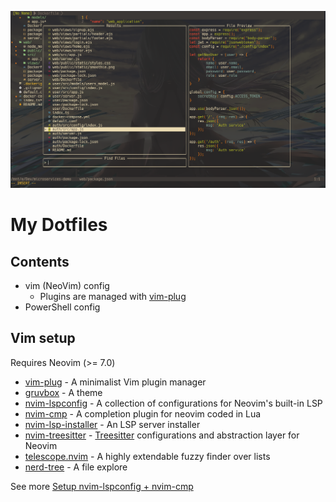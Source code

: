 ![cover](./images/cover-head.png)

# My Dotfiles


## Contents

- vim (NeoVim) config
  - Plugins are managed with [vim-plug](https://github.com/junegunn/vim-plug)
- PowerShell config

## Vim setup

Requires Neovim (>= 7.0)

- [vim-plug](https://github.com/junegunn/vim-plug) - A minimalist Vim plugin manager
- [gruvbox](https://github.com/morhetz/gruvbox) - A theme
- [nvim-lspconfig](https://github.com/neovim/nvim-lspconfig) - A collection of configurations for Neovim's built-in LSP
- [nvim-cmp](https://github.com/hrsh7th/nvim-cmp) - A completion plugin for neovim coded in Lua
- [nvim-lsp-installer](https://github.com/williamboman/nvim-lsp-installer) - An LSP server installer
- [nvim-treesitter](https://github.com/nvim-treesitter/nvim-treesitter) - [Treesitter](https://github.com/tree-sitter/tree-sitter) configurations and abstraction layer for Neovim
- [telescope.nvim](https://github.com/nvim-telescope/telescope.nvim) - A highly extendable fuzzy finder over lists
- [nerd-tree](https://github.com/preservim/nerdtree) - A file explore

See more [Setup nvim-lspconfig + nvim-cmp](https://vonheikemen.github.io/devlog/tools/setup-nvim-lspconfig-plus-nvim-cmp/)

